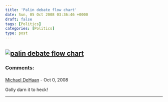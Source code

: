 ```yaml
---
title: 'Palin debate flow chart'
date: Sun, 05 Oct 2008 03:36:46 +0000
draft: false
tags: [Politics]
categories: [Politics]
type: post
---
```


[![](http://images.huffingtonpost.com/gen/41792/original.jpg "palin debate flow chart")](http://www.huffingtonpost.com/2008/10/03/sarah-palin-debate-flowch_n_131607.html)
---
### Comments:
#### 
[Michael DeHaan](http://michaeldehaan.net/ "michael.dehaan@gmail.com") - <time datetime="2008-10-05 10:25:31">Oct 0, 2008</time>

Golly darn it to heck!
<hr />
